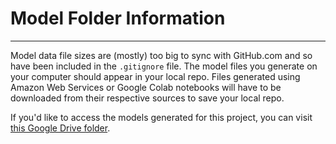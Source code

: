 # Model Folder Information

---

Model data file sizes are (mostly) too big to sync with GitHub.com and so have been included in the `.gitignore` file. The model files you generate on your computer should appear in your local repo. Files generated using Amazon Web Services or Google Colab notebooks will have to be downloaded from their respective sources to save your local repo.

If you'd like to access the models generated for this project, you can visit [this Google Drive folder](https://drive.google.com/drive/folders/1VQBj9GtOc7ZeplYDYda_5GmhWJK8R9H9?usp=sharing).